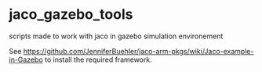 # jaco_gazebo_tools
scripts made to work with jaco in gazebo simulation environement

See https://github.com/JenniferBuehler/jaco-arm-pkgs/wiki/Jaco-example-in-Gazebo to install the required framework.
